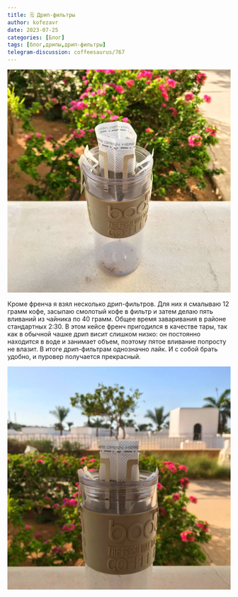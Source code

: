 ```yaml
---
title: 🗒 Дрип-фильтры
author: kofezavr
date: 2023-07-25
categories: [Блог]
tags: [блог,дрипы,дрип-фильтры]
telegram-discussion: coffeesaurus/767
--- 
```

![Дрип-фильтры](/assets/img/posts/23/07/drip-1.jpg)

Кроме френча я взял несколько дрип-фильтров. Для них я смалываю 12 грамм кофе, засыпаю смолотый кофе в фильтр и затем делаю пять вливаний из чайника по 40 грамм. Общее время заваривания в районе стандартных 2:30. В этом кейсе френч пригодился в качестве тары, так как в обычной чашке дрип висит слишком низко: он постоянно находится в воде и занимает объем, поэтому пятое вливание попросту не влазит. В итоге дрип-фильтрам однозначно лайк. И с собой брать удобно, и пуровер получается прекрасный.

![Дрип-фильтры](/assets/img/posts/23/07/drip-2.jpg)